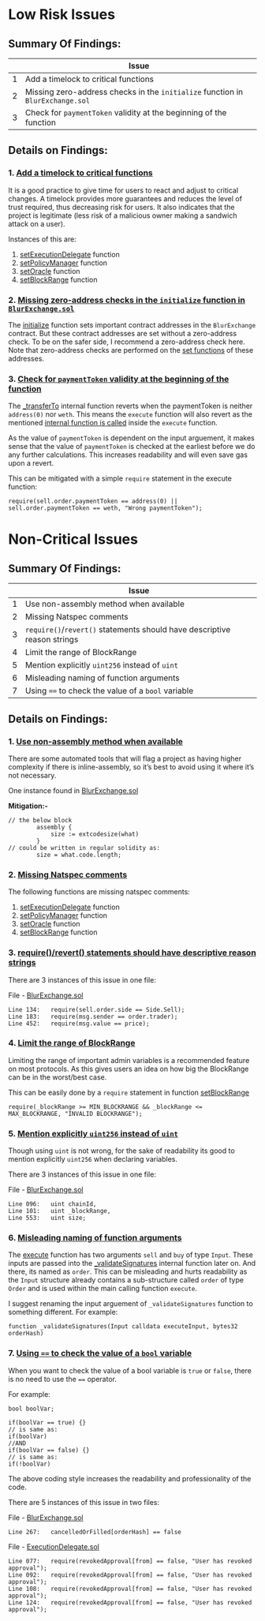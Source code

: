  # Low Risk Issues

## Summary Of Findings:

|  | Issue 
-- | -- 
1 | Add a timelock to critical functions
2 | Missing zero-address checks in the `initialize` function in `BlurExchange.sol`
3 | Check for `paymentToken` validity at the beginning of the function

## Details on Findings:

### 1. <ins>Add a timelock to critical functions</ins>

It is a good practice to give time for users to react and adjust to critical changes. A timelock provides more guarantees and reduces the level of trust required, thus decreasing risk for users. It also indicates that the project is legitimate (less risk of a malicious owner making a sandwich attack on a user).

Instances of this are:
 1. [setExecutionDelegate](https://github.com/code-423n4/2022-10-blur/blob/2fdaa6e13b544c8c11d1c022a575f16c3a72e3bf/contracts/BlurExchange.sol#L215) function
 2. [setPolicyManager](https://github.com/code-423n4/2022-10-blur/blob/2fdaa6e13b544c8c11d1c022a575f16c3a72e3bf/contracts/BlurExchange.sol#L224) function
 3. [setOracle](https://github.com/code-423n4/2022-10-blur/blob/2fdaa6e13b544c8c11d1c022a575f16c3a72e3bf/contracts/BlurExchange.sol#L233) function
 4. [setBlockRange](https://github.com/code-423n4/2022-10-blur/blob/2fdaa6e13b544c8c11d1c022a575f16c3a72e3bf/contracts/BlurExchange.sol#L242) function

### 2. <ins>Missing zero-address checks in the `initialize` function in `BlurExchange.sol`</ins>
The [initialize](https://github.com/code-423n4/2022-10-blur/blob/2fdaa6e13b544c8c11d1c022a575f16c3a72e3bf/contracts/BlurExchange.sol#L113-L116) function sets important contract addresses in the `BlurExchange` contract. But these contract addresses are set without a zero-address check. To be on the safer side, I recommend a zero-address check here. Note that zero-address checks are performed on the [set functions](https://github.com/code-423n4/2022-10-blur/blob/2fdaa6e13b544c8c11d1c022a575f16c3a72e3bf/contracts/BlurExchange.sol#L215-L240) of these addresses.

### 3. <ins>Check for `paymentToken` validity at the beginning of the function</ins>
The [_transferTo](https://github.com/code-423n4/2022-10-blur/blob/2fdaa6e13b544c8c11d1c022a575f16c3a72e3bf/contracts/BlurExchange.sol#L513) internal function reverts when the paymentToken is neither `address(0)` nor `weth`. This means the `execute` function will also revert as the mentioned [internal function is called](https://github.com/code-423n4/2022-10-blur/blob/2fdaa6e13b544c8c11d1c022a575f16c3a72e3bf/contracts/BlurExchange.sol#L147-L153) inside the `execute` function.

As the value of `paymentToken` is dependent on the input arguement, it makes sense that the value of `paymentToken` is checked at the earliest before we do any further calculations. This increases readability and will even save gas upon a revert. 

This can be mitigated with a simple `require` statement in the execute function:
```solidity
require(sell.order.paymentToken == address(0) || sell.order.paymentToken == weth, "Wrong paymentToken");
```


 # Non-Critical Issues

## Summary Of Findings:

|  | Issue 
-- | -- 
1 | Use non-assembly method when available
2 | Missing Natspec comments
3 | `require()`/`revert()` statements should have descriptive reason strings
4 | Limit the range of BlockRange
5 | Mention explicitly `uint256` instead of `uint`
6 | Misleading naming of function arguments
7 | Using `==` to check the value of a `bool` variable

## Details on Findings:

### 1. <ins>Use non-assembly method when available</ins>

There are some automated tools that will flag a project as having higher complexity if there is inline-assembly, so it’s best to avoid using it where it’s not necessary.

One instance found in [BlurExchange.sol](https://github.com/code-423n4/2022-10-blur/blob/2fdaa6e13b544c8c11d1c022a575f16c3a72e3bf/contracts/BlurExchange.sol#L554-L556)

**Mitigation:-**
```solidity
// the below block
        assembly {
            size := extcodesize(what)
        }
// could be written in regular solidity as:
		size = what.code.length;
```

### 2. <ins>Missing Natspec comments</ins>
The following functions are missing natspec comments:
 1. [setExecutionDelegate](https://github.com/code-423n4/2022-10-blur/blob/2fdaa6e13b544c8c11d1c022a575f16c3a72e3bf/contracts/BlurExchange.sol#L215) function
 2. [setPolicyManager](https://github.com/code-423n4/2022-10-blur/blob/2fdaa6e13b544c8c11d1c022a575f16c3a72e3bf/contracts/BlurExchange.sol#L224) function
 3. [setOracle](https://github.com/code-423n4/2022-10-blur/blob/2fdaa6e13b544c8c11d1c022a575f16c3a72e3bf/contracts/BlurExchange.sol#L233) function
 4. [setBlockRange](https://github.com/code-423n4/2022-10-blur/blob/2fdaa6e13b544c8c11d1c022a575f16c3a72e3bf/contracts/BlurExchange.sol#L242) function


### 3. <ins>require()/revert() statements should have descriptive reason strings</ins>
There are 3 instances of this issue in one file:

File - [BlurExchange.sol](https://github.com/code-423n4/2022-10-blur/blob/2fdaa6e13b544c8c11d1c022a575f16c3a72e3bf/contracts/BlurExchange.sol)
```solidity
Line 134:	require(sell.order.side == Side.Sell);
Line 183:	require(msg.sender == order.trader);
Line 452:	require(msg.value == price);
```

### 4. <ins>Limit the range of BlockRange</ins>
Limiting the range of important admin variables is a recommended feature on most protocols. As this gives users an idea on how big the BlockRange can be in the worst/best case.

This can be easily done by a `require` statement in function [setBlockRange](https://github.com/code-423n4/2022-10-blur/blob/2fdaa6e13b544c8c11d1c022a575f16c3a72e3bf/contracts/BlurExchange.sol#L242)
```solidity
require(_blockRange >= MIN_BLOCKRANGE && _blockRange <= MAX_BLOCKRANGE, "INVALID BLOCKRANGE");
```

### 5. <ins>Mention explicitly `uint256` instead of `uint`</ins></ins>
Though using `uint` is not wrong, for the sake of readability its good to mention explicitly `uint256` when declaring variables.

There are 3 instances of this issue in one file:

File - [BlurExchange.sol](https://github.com/code-423n4/2022-10-blur/blob/2fdaa6e13b544c8c11d1c022a575f16c3a72e3bf/contracts/BlurExchange.sol)
```solidity
Line 096:	uint chainId,
Line 101:	uint _blockRange,
Line 553:	uint size;
```
### 6. <ins>Misleading naming of function arguments</ins>
The [execute](https://github.com/code-423n4/2022-10-blur/blob/2fdaa6e13b544c8c11d1c022a575f16c3a72e3bf/contracts/BlurExchange.sol#L128) function has two arguments `sell` and `buy` of type `Input`. These inputs are passed into the [_validateSignatures](https://github.com/code-423n4/2022-10-blur/blob/2fdaa6e13b544c8c11d1c022a575f16c3a72e3bf/contracts/BlurExchange.sol#L291) internal function later on. And there, its named as `order`. This can be misleading and hurts readability as the `Input` structure already contains a sub-structure called `order` of type `Order` and is used within the main calling function `execute`. 

I suggest renaming the input arguement of `_validateSignatures` function to something different. For example:
```solidity
function _validateSignatures(Input calldata executeInput, bytes32 orderHash)
```

### 7. <ins>Using `==` to check the value of a `bool` variable</ins>
When you want to check the value of a bool variable is `true` or `false`, there is no need to use the `==` operator. 

For example:
```solidity
bool boolVar;

if(boolVar == true) {}
// is same as:
if(boolVar)
//AND
if(boolVar == false) {}
// is same as:
if(!boolVar)
```
The above coding style increases the readability and professionality of the code.

There are 5 instances of this issue in two files:

File - [BlurExchange.sol](https://github.com/code-423n4/2022-10-blur/blob/2fdaa6e13b544c8c11d1c022a575f16c3a72e3bf/contracts/BlurExchange.sol)
```solidity
Line 267:	cancelledOrFilled[orderHash] == false
```
File - [ExecutionDelegate.sol](https://github.com/code-423n4/2022-10-blur/blob/2fdaa6e13b544c8c11d1c022a575f16c3a72e3bf/contracts/ExecutionDelegate.sol)
```solidity
Line 077:	require(revokedApproval[from] == false, "User has revoked approval");
Line 092:	require(revokedApproval[from] == false, "User has revoked approval");
Line 108:	require(revokedApproval[from] == false, "User has revoked approval");
Line 124:	require(revokedApproval[from] == false, "User has revoked approval");
```
